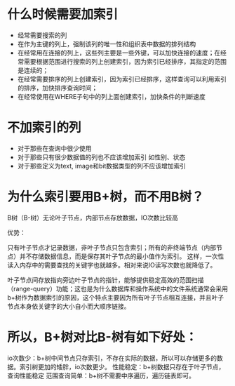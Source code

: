 # 什么时候需要加索引

* 经常需要搜索的列
* 在作为主键的列上，强制该列的唯一性和组织表中数据的排列结构
* 在经常用在连接的列上，这些列主要是一些外键，可以加快连接的速度；在经常需要根据范围进行搜索的列上创建索引，因为索引已经排序，其指定的范围是连续的；
* 在经常需要排序的列上创建索引，因为索引已经排序，这样查询可以利用索引的排序，加快排序查询时间；
* 在经常使用在WHERE子句中的列上面创建索引，加快条件的判断速度


# 不加索引的列
* 对于那些在查询中很少使用
* 对于那些只有很少数据值的列也不应该增加索引 如性别、状态
* 对于那些定义为text, image和bit数据类型的列不应该增加索引






# 为什么索引要用B+树，而不用B树？

B树（B-树）无论叶子节点，内部节点存放数据，IO次数比较高

优势：

只有叶子节点才记录数据，非叶子节点只包含索引；所有的非终端节点（内部节点）并不存储数据信息，而是保存其叶子节点的最小值作为索引。 这样，一次性读入内存中的需要查找的关键字也就越多。相对来说IO读写次数也就降低了。


叶子节点间存放指向旁边叶子节点的指针，能够提供稳定高效的范围扫描（range-query）功能；这也是为什么数据库和操作系统中的文件系统通常会采用b+树作为数据索引的原因，这个特点主要因为所有叶子节点相互连接，并且叶子节点本身依关键字的大小自小而大顺序链接。

# 所以，B+树对比B-树有如下好处：

io次数少：b+树中间节点只存索引，不存在实际的数据，所以可以存储更多的数据。索引树更加的矮胖，io次数更少。
性能稳定：b+树数据只存在于叶子节点，查询性能稳定
范围查询简单：b+树不需要中序遍历，遍历链表即可。


